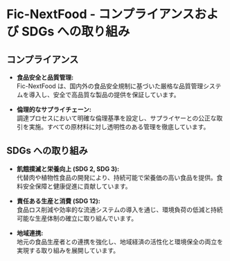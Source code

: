 # Fic-NextFood - コンプライアンスおよび SDGs への取り組み

## コンプライアンス

- **食品安全と品質管理:**  
  Fic-NextFood は、国内外の食品安全規制に基づいた厳格な品質管理システムを導入し、安全で高品質な製品の提供を保証しています。

- **倫理的なサプライチェーン:**  
  調達プロセスにおいて明確な倫理基準を設定し、サプライヤーとの公正な取引を実施。すべての原材料に対し透明性のある管理を徹底しています。

## SDGs への取り組み

- **飢餓撲滅と栄養向上 (SDG 2, SDG 3):**  
  代替肉や植物性食品の開発により、持続可能で栄養価の高い食品を提供。食料安全保障と健康促進に貢献しています。

- **責任ある生産と消費 (SDG 12):**  
  食品ロス削減や効率的な流通システムの導入を通じ、環境負荷の低減と持続可能な生産体制の確立に取り組んでいます。

- **地域連携:**  
  地元の食品生産者との連携を強化し、地域経済の活性化と環境保全の両立を実現する取り組みを展開しています。
